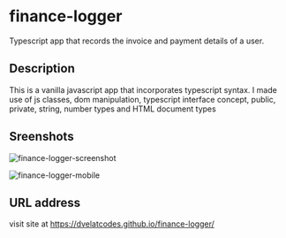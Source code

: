 # finance-logger
Typescript app that records the invoice and payment details of a user.

## Description
This is a vanilla javascript app that incorporates typescript syntax. I made use of js classes, dom manipulation, typescript interface concept, public, private, string, number types and HTML document types

## Sreenshots

![finance-logger-screenshot](https://github.com/dvelatcodes/finance-logger/assets/100165811/4ca196c2-39f3-46e8-9072-859eacf2ee3d)

![finance-logger-mobile](https://github.com/dvelatcodes/finance-logger/assets/100165811/97a8accf-35e9-4a25-a4da-b577c5b4991a)


## URL address
visit site at https://dvelatcodes.github.io/finance-logger/
